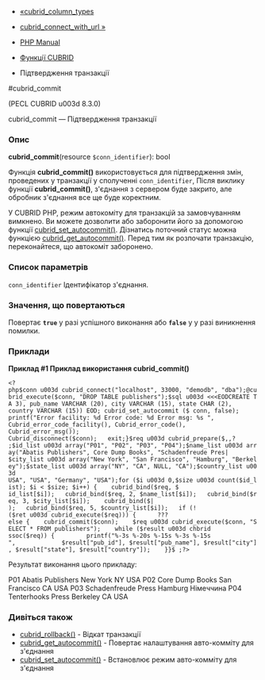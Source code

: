 - [«cubrid_column_types](function.cubrid-column-types.md)
- [cubrid_connect_with_url »](function.cubrid-connect-with-url.md)

- [PHP Manual](index.md)
- [Функції CUBRID](ref.cubrid.md)
- Підтвердження транзакції

#cubrid_commit

(PECL CUBRID u003d 8.3.0)

cubrid_commit — Підтвердження транзакції

### Опис

**cubrid_commit**(resource `$conn_identifier`): bool

Функція **cubrid_commit()** використовується для підтвердження змін,
проведених у транзакції у сполученні `conn_identifier`, Після виклику
функції **cubrid_commit()**, з'єднання з сервером буде закрито, але
обробник з'єднання все ще буде коректним.

У CUBRID PHP, режим автокоміту для транзакцій за замовчуванням вимкнено.
Ви можете дозволити або заборонити його за допомогою функції
[cubrid_set_autocommit()](function.cubrid-set-autocommit.md). Дізнатись
поточний статус можна функцією
[cubrid_get_autocommit()](function.cubrid-get-autocommit.md). Перед
тим як розпочати транзакцію, переконайтеся, що автокоміт заборонено.

### Список параметрів

`conn_identifier`
Ідентифікатор з'єднання.

### Значення, що повертаються

Повертає **`true`** у разі успішного виконання або **`false`** у
у разі виникнення помилки.

### Приклади

**Приклад #1 Приклад використання **cubrid_commit()****

` <?php$conn u003d cubrid_connect("localhost", 33000, "demodb", "dba");@cubrid_execute($conn, "DROP TABLE publishers");$sql u003d <<<EODCREATE TA 3), pub_name VARCHAR (20), city VARCHAR (15), state CHAR (2), country VARCHAR (15)) EOD; cubrid_set_autocommit ($ conn, false); printf("Error facility: %d
Error code: %d
Error msg: %s
", Cubrid_error_code_facility(), Cubrid_error_code(), Cubrid_error_msg()); Cubrid_disconnect($conn);   exit;}$req u003d cubrid_prepare($,,? ;$id_list u003d array("P01", "P02", "P03", "P04");$name_list u003d array("Abatis Publishers", Core Dump Books", "Schadenfreude Pres| $city_list u003d array("New York", "San Francisco", "Hamburg", "Berkeley");$state_list u003d array("NY", "CA", NULL, "CA");$country_list u003d USA", "USA", "Germany", "USA");for ($i u003d 0,$size u003d count($id_list); $i < $size; $i++) {    cubrid_bind($req, $ id_list[$i]);   cubrid_bind($req, 2, $name_list[$i]);   cubrid_bind($req, 3, $city_list[$i]);    cubrid_bind($| );   cubrid_bind($req, 5, $country_list[$i]);   if (!($ret u003d cubrid_execute($req))) {      ??? else {    cubrid_commit($conn);    $req u003d cubrid_execute($conn, "SELECT * FROM publishers");    while ($result u003d chbrid ssoc($req)) {         printf("%-3s %-20s %-15s %-3s %-15s
",             $result["pub_id"], $result["pub_name"], $result["city"], $result["state"], $result["country"]);    }}$ ;?> `

Результат виконання цього прикладу:

P01 Abatis Publishers New York NY USA
P02 Core Dump Books San Francisco CA USA
P03 Schadenfreude Press Hamburg Німеччина
P04 Tenterhooks Press Berkeley CA USA

### Дивіться також

- [cubrid_rollback()](function.cubrid-rollback.md) - Відкат
транзакції
- [cubrid_get_autocommit()](function.cubrid-get-autocommit.md) -
Повертає налаштування авто-комміту для з'єднання
- [cubrid_set_autocommit()](function.cubrid-set-autocommit.md) -
Встановлює режим авто-комміту для з'єднання
